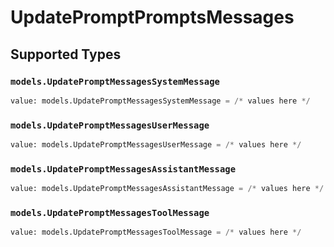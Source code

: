 # UpdatePromptPromptsMessages


## Supported Types

### `models.UpdatePromptMessagesSystemMessage`

```python
value: models.UpdatePromptMessagesSystemMessage = /* values here */
```

### `models.UpdatePromptMessagesUserMessage`

```python
value: models.UpdatePromptMessagesUserMessage = /* values here */
```

### `models.UpdatePromptMessagesAssistantMessage`

```python
value: models.UpdatePromptMessagesAssistantMessage = /* values here */
```

### `models.UpdatePromptMessagesToolMessage`

```python
value: models.UpdatePromptMessagesToolMessage = /* values here */
```

